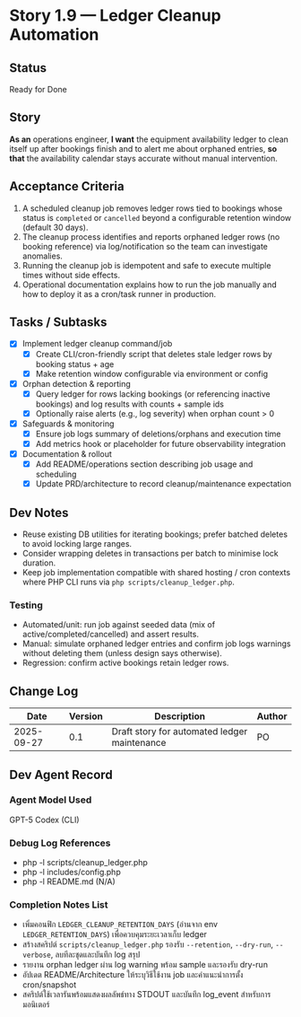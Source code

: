 # Story 1.9 — Ledger Cleanup Automation

## Status
Ready for Done

## Story
**As an** operations engineer,
**I want** the equipment availability ledger to clean itself up after bookings finish and to alert me about orphaned entries,
**so that** the availability calendar stays accurate without manual intervention.

## Acceptance Criteria
1. A scheduled cleanup job removes ledger rows tied to bookings whose status is `completed` or `cancelled` beyond a configurable retention window (default 30 days).
2. The cleanup process identifies and reports orphaned ledger rows (no booking reference) via log/notification so the team can investigate anomalies.
3. Running the cleanup job is idempotent and safe to execute multiple times without side effects.
4. Operational documentation explains how to run the job manually and how to deploy it as a cron/task runner in production.

## Tasks / Subtasks
- [x] Implement ledger cleanup command/job
  - [x] Create CLI/cron-friendly script that deletes stale ledger rows by booking status + age
  - [x] Make retention window configurable via environment or config
- [x] Orphan detection & reporting
  - [x] Query ledger for rows lacking bookings (or referencing inactive bookings) and log results with counts + sample ids
  - [x] Optionally raise alerts (e.g., log severity) when orphan count > 0
- [x] Safeguards & monitoring
  - [x] Ensure job logs summary of deletions/orphans and execution time
  - [x] Add metrics hook or placeholder for future observability integration
- [x] Documentation & rollout
  - [x] Add README/operations section describing job usage and scheduling
  - [x] Update PRD/architecture to record cleanup/maintenance expectation

## Dev Notes
- Reuse existing DB utilities for iterating bookings; prefer batched deletes to avoid locking large ranges.
- Consider wrapping deletes in transactions per batch to minimise lock duration.
- Keep job implementation compatible with shared hosting / cron contexts where PHP CLI runs via `php scripts/cleanup_ledger.php`.

### Testing
- Automated/unit: run job against seeded data (mix of active/completed/cancelled) and assert results.
- Manual: simulate orphaned ledger entries and confirm job logs warnings without deleting them (unless design says otherwise).
- Regression: confirm active bookings retain ledger rows.

## Change Log
| Date       | Version | Description                                 | Author |
| ---------- | ------- | ------------------------------------------- | ------ |
| 2025-09-27 | 0.1     | Draft story for automated ledger maintenance | PO     |

## Dev Agent Record

### Agent Model Used
GPT-5 Codex (CLI)

### Debug Log References
- php -l scripts/cleanup_ledger.php
- php -l includes/config.php
- php -l README.md (N/A)

### Completion Notes List
- เพิ่มคอนฟิก `LEDGER_CLEANUP_RETENTION_DAYS` (อ่านจาก env `LEDGER_RETENTION_DAYS`) เพื่อควบคุมระยะเวลาเก็บ ledger
- สร้างสคริปต์ `scripts/cleanup_ledger.php` รองรับ `--retention`, `--dry-run`, `--verbose`, ลบทีละชุดและบันทึก log สรุป
- รายงาน orphan ledger ผ่าน log warning พร้อม sample และรองรับ dry-run
- อัปเดต README/Architecture ให้ระบุวิธีใช้งาน job และคำแนะนำการตั้ง cron/snapshot
- สคริปต์ใช้เวลารันพร้อมแสดงผลลัพธ์ทาง STDOUT และบันทึก log_event สำหรับการมอนิเตอร์
